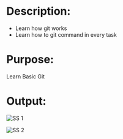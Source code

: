 # Description: 
- Learn how git works 
- Learn how to git command in every task

# Purpose:
Learn Basic Git 

# Output:
![SS 1](https://github.com/anneyoung27/learn_git/assets/63891089/2cfc18fe-5601-48ad-a821-949525e96dfc)

![SS 2](https://github.com/anneyoung27/learn_git/assets/63891089/aa561c8f-5456-478b-946a-5ef89546eab1)
